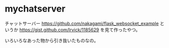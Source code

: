# mychatserver
チャットサーバー
https://github.com/nakagami/flask_websocket_example というか
https://gist.github.com/lrvick/1185629  を見て作ったやつ。


いろいろなあった物から引き抜いたものなの。
